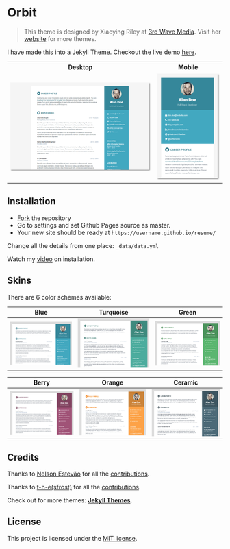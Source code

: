 # Orbit
> This theme is designed by Xiaoying Riley at [3rd Wave Media](http://themes.3rdwavemedia.com/). 
> Visit her [website](http://themes.3rdwavemedia.com/) for more themes.

I have made this into a Jekyll Theme. Checkout the live demo [here](http://webjeda.com/online-cv/).

<table>
  <tr>
    <th>Desktop</th>
    <th>Mobile</th>
  </tr>
  <tr>
    <td>
        <img src="/assets/images/desktop.png?raw=true" width="600"/>
    </td>
    <td>
        <img src="/assets/images/mobile.png?raw=true" width="250"/>
    </td>
  </tr>
</table>

## Installation

* [Fork](https://github.com/sharu725/online-cv/fork) the repository
* Go to settings and set Github Pages source as master.
* Your new site should be ready at `https://username.github.io/resume/`

Change all the details from one place: ``_data/data.yml``

Watch my [video](https://www.youtube.com/embed/T2nx6tj-ZH4) on installation.

## Skins

There are 6 color schemes available:

| Blue | Turquoise | Green |
|---------|---------|---------|
| <img src="/assets/images/blue.jpg" width="300"/> | <img src="/assets/images/turquoise.jpg" width="300"/> | <img src="/assets/images/green.jpg" width="300"/> |

| Berry | Orange | Ceramic |
|---------|---------|---------|
| <img src="/assets/images/berry.jpg" width="300"/> | <img src="/assets/images/orange.jpg" width="300"/> | <img src="/assets/images/ceramic.jpg" width="300"/> |

## Credits

Thanks to [Nelson Estevão](https://github.com/nelsonmestevao) for all the [contributions](https://github.com/sharu725/online-cv/commits?author=nelsonmestevao).

Thanks to [t-h-e(sfrost)](https://github.com/t-h-e) for all the [contributions](https://github.com/sharu725/online-cv/commits?author=t-h-e).

Check out for more themes: [**Jekyll Themes**](http://jekyll-themes.com).

## License

This project is licensed under the [MIT license](LICENSE.txt).
